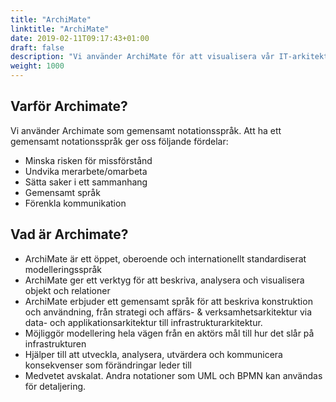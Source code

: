 ```yaml
---
title: "ArchiMate"
linktitle: "ArchiMate"
date: 2019-02-11T09:17:43+01:00
draft: false
description: "Vi använder ArchiMate för att visualisera vår IT-arkitektur."
weight: 1000
---
```

## Varför Archimate?
Vi använder Archimate som gemensamt notationsspråk. Att ha ett gemensamt notationsspråk ger oss följande fördelar:

- Minska risken för missförstånd
- Undvika merarbete/omarbeta
- Sätta saker i ett sammanhang
- Gemensamt språk
- Förenkla kommunikation


## Vad är Archimate?

- ArchiMate är ett öppet, oberoende och internationellt standardiserat modelleringsspråk
- ArchiMate ger ett verktyg för att beskriva, analysera och visualisera objekt och relationer
- ArchiMate erbjuder ett gemensamt språk för att beskriva konstruktion och användning, från strategi och affärs- & verksamhetsarkitektur via data- och applikationsarkitektur till infrastrukturarkitektur.
- Möjliggör modellering hela vägen från en aktörs mål till hur det slår på infrastrukturen
- Hjälper till att utveckla, analysera, utvärdera och kommunicera konsekvenser som förändringar leder till
- Medvetet avskalat. Andra notationer som UML och BPMN kan användas för detaljering.
